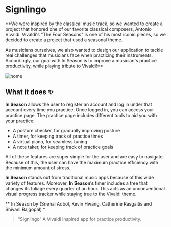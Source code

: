 # Signlingo

**We were inspired by the classical music track, so we wanted to create a project that honored one of our favorite classical composers, Antonio Vivaldi. Vivaldi's "The Four Seasons" is one of his most iconic pieces, so we decided to create a project that used a seasonal theme.

As musicians ourselves, we also wanted to design our application to tackle real challenges that musicians face when practicing their instruments. Accordingly, our goal with In Season is to improve a musician's practice productivity, while playing tribute to Vivaldi!**

![home]("https://challengepost-s3-challengepost.netdna-ssl.com/photos/production/software_thumbnail_photos/001/769/122/datas/medium.png")


## What it does ✨ 

**In Season** allows the user to register an account and log in under that account every time you practice. Once logged in, you can access your practice page. The practice page includes different tools to aid you with your practice:

- A posture checker, for gradually improving posture
- A timer, for keeping track of practice times
- A virtual piano, for seamless tuning
- A note taker, for keeping track of practice goals

All of these features are super simple for the user and are easy to navigate. Because of this, the user can have the maximum practice efficiency with the minimum amount of stress.

**In Season** stands out from traditional music apps because of this wide variety of features. Moreover, **In Season’s** timer includes a tree that changes its foliage every quarter of an hour. This acts as an unconventional visual progress tracker while staying true to the Vivaldi theme.




** In Season by (Snehal Adbol, Kevin Hwang, Catherine Rasgaitis and Shivani Rajgopal) *
> “Signlingo” A Vivaldi inspired app for practice productivity.
